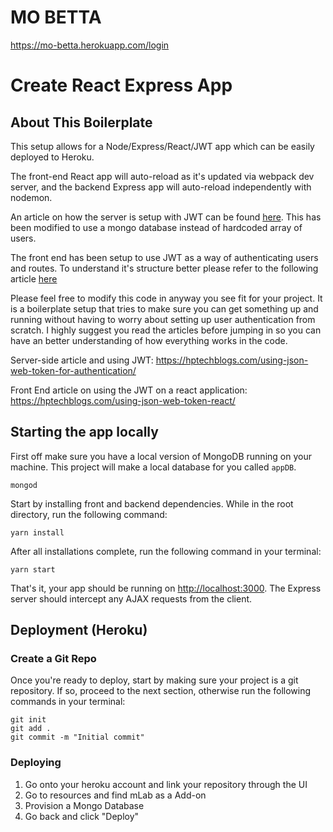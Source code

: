 # MO BETTA
https://mo-betta.herokuapp.com/login

# Create React Express App

## About This Boilerplate

This setup allows for a Node/Express/React/JWT app which can be easily deployed to Heroku.

The front-end React app will auto-reload as it's updated via webpack dev server, and the backend Express app will auto-reload independently with nodemon.

An article on how the server is setup with JWT can be found [here](https://hptechblogs.com/using-json-web-token-for-authentication/). This has been modified to use a mongo database instead of hardcoded array of users.

The front end has been setup to use JWT as a way of authenticating users and routes. To understand it's structure better please refer to the following article [here](https://hptechblogs.com/using-json-web-token-react/)

Please feel free to modify this code in anyway you see fit for your project. It is a boilerplate setup that tries to make sure you can get something up and running without having to worry about setting up user authentication from scratch.
I highly suggest you read the articles before jumping in so you can have an better understanding of how everything works in the code. 

Server-side article and using JWT: https://hptechblogs.com/using-json-web-token-for-authentication/

Front End article on using the JWT on a react application: https://hptechblogs.com/using-json-web-token-react/

## Starting the app locally

First off make sure you have a local version of MongoDB running on your machine. This project will make a local database for you called `appDB`.

```
mongod
```

Start by installing front and backend dependencies. While in the root directory, run the following command:

```
yarn install
```

After all installations complete, run the following command in your terminal:

```
yarn start
```

That's it, your app should be running on <http://localhost:3000>. The Express server should intercept any AJAX requests from the client.

## Deployment (Heroku)

### Create a Git Repo

Once you're ready to deploy, start by making sure your project is a git repository. If so, proceed to the next section, otherwise run the following commands in your terminal:

```
git init
git add .
git commit -m "Initial commit"
```

### Deploying

1. Go onto your heroku account and link your repository through the UI
2. Go to resources and find mLab as a Add-on
3. Provision a Mongo Database
4. Go back and click "Deploy"
